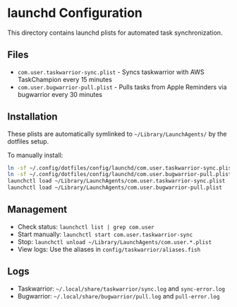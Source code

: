 # launchd Configuration

This directory contains launchd plists for automated task synchronization.

## Files

- `com.user.taskwarrior-sync.plist` - Syncs taskwarrior with AWS TaskChampion every 15 minutes
- `com.user.bugwarrior-pull.plist` - Pulls tasks from Apple Reminders via bugwarrior every 30 minutes

## Installation

These plists are automatically symlinked to `~/Library/LaunchAgents/` by the dotfiles setup.

To manually install:
```bash
ln -sf ~/.config/dotfiles/config/launchd/com.user.taskwarrior-sync.plist ~/Library/LaunchAgents/
ln -sf ~/.config/dotfiles/config/launchd/com.user.bugwarrior-pull.plist ~/Library/LaunchAgents/
launchctl load ~/Library/LaunchAgents/com.user.taskwarrior-sync.plist
launchctl load ~/Library/LaunchAgents/com.user.bugwarrior-pull.plist
```

## Management

- Check status: `launchctl list | grep com.user`
- Start manually: `launchctl start com.user.taskwarrior-sync`
- Stop: `launchctl unload ~/Library/LaunchAgents/com.user.*.plist`
- View logs: Use the aliases in `config/taskwarrior/aliases.fish`

## Logs

- Taskwarrior: `~/.local/share/taskwarrior/sync.log` and `sync-error.log`  
- Bugwarrior: `~/.local/share/bugwarrior/pull.log` and `pull-error.log`
